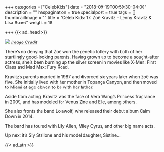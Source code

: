 +++
categories = ["CelebKids"]
date = "2018-09-19T00:59:30-04:00"
description = ""
haspagination = true
specialpost = true
tags = []
thumbnailImage = ""
title = "Celeb Kids: 17. Zoë Kravitz – Lenny Kravitz & Lisa Bonet"
weight = 18

+++
{{< ad_head >}}

![](/uploads/15.jpg)
[_Image Credit_](http://americanupbeat.com/kids-of-famous-parents-where-are-they-now/17/)

There’s no denying that Zoë won the genetic lottery with both of her startlingly good-looking parents. Having grown up to become a sought-after actress, she’s been burning up the silver screen in movies like X-Men: First Class and Mad Max: Fury Road.

Kravitz’s parents married in 1987 and divorced six years later when Zoë was five. She initially lived with her mother in Topanga Canyon, and then moved to Miami at age eleven to be with her father.

Aside from acting, Kravitz was the face of Vera Wang’s Princess fragrance in 2009, and has modeled for Venus Zine and Elle, among others.

She also fronts the band Lolawolf, who released their debut album Calm Down in 2014.

The band has toured with Lily Allen, Miley Cyrus, and other big name acts.

Up next it’s Sly Stallone and his model daughter, Sistine…

{{< ad_atn >}}